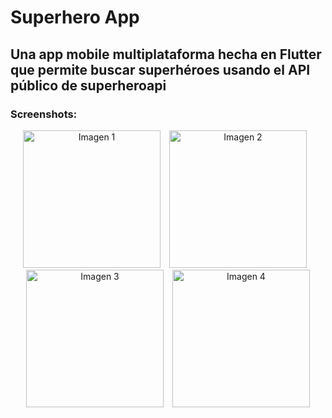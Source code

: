 # Superhero App

## Una app mobile multiplataforma hecha en Flutter que permite buscar superhéroes usando el API público de superheroapi

<h3>Screenshots:</h3>
<div style="text-align: center;">
  <img src="https://github.com/user-attachments/assets/e356245e-9fb6-456e-9b0a-9df64c8ee787" alt="Imagen 1" width="220" style="display: inline-block; margin-right: 10px;">
  <img src="https://github.com/user-attachments/assets/11392680-c95a-4ea7-914c-58c3895bf8cc" alt="Imagen 2" width="220" style="display: inline-block; margin-right: 10px;">
  <img src="https://github.com/user-attachments/assets/b320c696-da6b-4764-9cfe-90d0febae5d7" alt="Imagen 3" width="220" style="display: inline-block; margin-right: 10px;">
  <img src="https://github.com/user-attachments/assets/0b954657-7204-47e0-9e63-25b418250859" alt="Imagen 4" width="220" style="display: inline-block;">
</div>
